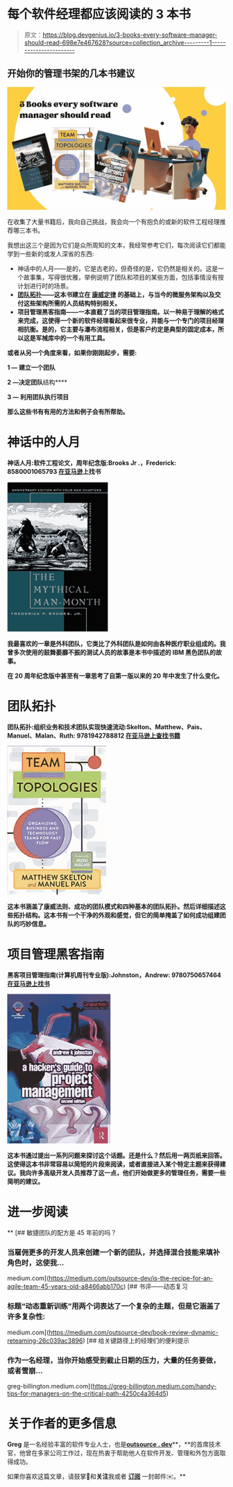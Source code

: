 # 每个软件经理都应该阅读的 3 本书

> 原文：<https://blog.devgenius.io/3-books-every-software-manager-should-read-698e7e467628?source=collection_archive---------1----------------------->

## 开始你的管理书架的几本书建议

![](img/c69317caaa8c122c9dc9f0892d449e68.png)

在收集了大量书籍后，我向自己挑战，我会向一个有抱负的或新的软件工程经理推荐哪三本书。

我想出这三个是因为它们是众所周知的文本，我经常参考它们，每次阅读它们都能学到一些新的或发人深省的东西:

*   神话中的人月——是的，它是古老的，但奇怪的是，它仍然是相关的。这是一个故事集，写得很优雅，举例说明了团队和项目的某些方面，包括事情没有按计划进行时的场景。
*   [**团队拓扑**](https://teamtopologies.com/key-concepts)**——这本书建立在 [**康威定律**](http://www.melconway.com/Home/Conways_Law.html) 的基础上，与当今的微服务架构以及交付这些架构所需的人员结构特别相关。**
*   ****项目管理黑客指南**——一本直截了当的项目管理指南。以一种易于理解的格式来完成，这使得一个新的软件经理看起来很专业，并能与一个专门的项目经理相抗衡。是的，它主要与瀑布流程相关，但是客户约定是典型的固定成本，所以这是军械库中的一个有用工具。**

**或者从另一个角度来看，如果你刚刚起步，需要:**

**1 — **建立**一个团队**

**2 —决定团队**结构****

**3 — **利用团队执行**项目**

**那么这些书有有用的方法和例子会有所帮助。**

# **神话中的人月**

**神话人月:软件工程论文，周年纪念版:Brooks Jr .，Frederick: 8580001065793 [在亚马逊](https://www.amazon.co.uk/gp/product/0201835959/ref=as_li_tl?ie=UTF8&camp=1634&creative=6738&creativeASIN=0201835959&linkCode=as2&tag=osduk-21&linkId=d40168fa15016d5c6979c12dc4afc938)上找书**

**![](img/e88cb58fcbacf706706170d15f47f8cf.png)**

**我最喜欢的一章是外科团队，它类比了外科团队是如何由各种医疗职业组成的。我曾多次使用的鼓舞萎靡不振的测试人员的故事是本书中描述的 IBM 黑色团队的故事。**

**在 20 周年纪念版中甚至有一章思考了自第一版以来的 20 年中发生了什么变化。**

# **团队拓扑**

**团队拓扑:组织业务和技术团队实现快速流动:Skelton、Matthew、Pais、Manuel、Malan、Ruth: 9781942788812 [在亚马逊上查找书籍](https://www.amazon.co.uk/gp/product/1942788819/ref=as_li_tl?ie=UTF8&camp=1634&creative=6738&creativeASIN=1942788819&linkCode=as2&tag=osduk-21&linkId=54381ba2f3c3933be4fbadc6a7b9935f)**

**![](img/927ba57beab1d0d1475f63eb4918f4f5.png)**

**这本书涵盖了康威法则、成功的团队模式和四种基本的团队拓扑。然后详细描述这些拓扑结构。这本书有一个干净的外观和感觉，但它的简单掩盖了如何成功组建团队的巧妙信息。**

# **项目管理黑客指南**

**黑客项目管理指南(计算机周刊专业版):Johnston，Andrew: 9780750657464 [在亚马逊上找书](https://www.amazon.co.uk/Hackers-Project-Management-Computer-Professional/dp/0750657464/ref=sr_1_1?dchild=1&keywords=9780750657464&qid=1629972298&s=books&sr=1-1)**

**![](img/4db67c79e3960e0d3205a543a5ead700.png)**

**这本书通过提出一系列问题来探讨这个话题。还是什么？然后用一两页纸来回答。这使得这本书非常容易以简短的片段来阅读，或者直接进入某个特定主题来获得建议。我向许多高级开发人员推荐了这一点，他们开始做更多的管理任务，需要一些简明的建议。**

# **进一步阅读**

**[](https://medium.com/outsource-dev/is-the-recipe-for-an-agile-team-45-years-old-a8466abb170c) [## 敏捷团队的配方是 45 年前的吗？

### 当雇佣更多的开发人员来创建一个新的团队，并选择混合技能来填补角色时，这使我…

medium.com](https://medium.com/outsource-dev/is-the-recipe-for-an-agile-team-45-years-old-a8466abb170c) [](https://medium.com/outsource-dev/book-review-dynamic-reteaming-26c039ac3896) [## 书评——动态复习

### 标题“动态重新训练”用两个词表达了一个复杂的主题，但是它涵盖了许多复杂性:

medium.com](https://medium.com/outsource-dev/book-review-dynamic-reteaming-26c039ac3896) [](https://greg-billington.medium.com/handy-tips-for-managers-on-the-critical-path-4250c4a364d5) [## 给关键路径上的经理们的便利提示

### 作为一名经理，当你开始感受到截止日期的压力，大量的任务要做，或者雪崩…

greg-billington.medium.com](https://greg-billington.medium.com/handy-tips-for-managers-on-the-critical-path-4250c4a364d5) 

# 关于作者的更多信息

**Greg** 是一名经验丰富的软件专业人士，也是[**outsource . dev**](https://outsource.dev/)**，**的首席技术官，他曾在多家公司工作过，现在热衷于帮助他人在软件开发、管理和外包方面取得成功。

如果你喜欢这篇文章，请鼓掌👏和**关注**我或者 [**订阅**](https://greg-billington.medium.com/subscribe) 一封邮件✉️。**